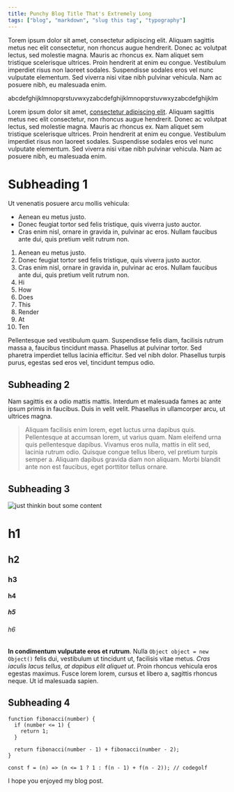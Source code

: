 ```yaml
---
title: Punchy Blog Title That's Extremely Long
tags: ["blog", "markdown", "slug this tag", "typography"]
---
```


Torem ipsum dolor sit amet, consectetur adipiscing elit. Aliquam sagittis metus nec elit consectetur, non rhoncus augue hendrerit. Donec ac volutpat lectus, sed molestie magna. Mauris ac rhoncus ex. Nam aliquet sem tristique scelerisque ultrices. Proin hendrerit at enim eu congue. Vestibulum imperdiet risus non laoreet sodales. Suspendisse sodales eros vel nunc vulputate elementum. Sed viverra nisi vitae nibh pulvinar vehicula. Nam ac posuere nibh, eu malesuada enim.

abcdefghijklmnopqrstuvwxyzabcdefghijklmnopqrstuvwxyzabcdefghijklm

Lorem ipsum dolor sit amet, [consectetur adipiscing elit](http://www.google.com). Aliquam sagittis metus nec elit consectetur, non rhoncus augue hendrerit. Donec ac volutpat lectus, sed molestie magna. Mauris ac rhoncus ex. Nam aliquet sem tristique scelerisque ultrices. Proin hendrerit at enim eu congue. Vestibulum imperdiet risus non laoreet sodales. Suspendisse sodales eros vel nunc vulputate elementum. Sed viverra nisi vitae nibh pulvinar vehicula. Nam ac posuere nibh, eu malesuada enim.

# Subheading 1

Ut venenatis posuere arcu mollis vehicula:

- Aenean eu metus justo.
- Donec feugiat tortor sed felis tristique, quis viverra justo auctor.
- Cras enim nisl, ornare in gravida in, pulvinar ac eros. Nullam faucibus ante dui, quis pretium velit rutrum non.

1. Aenean eu metus justo.
2. Donec feugiat tortor sed felis tristique, quis viverra justo auctor.
3. Cras enim nisl, ornare in gravida in, pulvinar ac eros. Nullam faucibus ante dui, quis pretium velit rutrum non.
4. Hi
5. How
6. Does
7. This
8. Render
9. At
10. Ten

Pellentesque sed vestibulum quam. Suspendisse felis diam, facilisis rutrum massa a, faucibus tincidunt massa. Phasellus at pulvinar tortor. Sed pharetra imperdiet tellus lacinia efficitur. Sed vel nibh dolor. Phasellus turpis purus, egestas sed eros vel, tincidunt tempus odio.

## Subheading 2

Nam sagittis ex a odio mattis mattis. Interdum et malesuada fames ac ante ipsum primis in faucibus. Duis in velit velit. Phasellus in ullamcorper arcu, ut ultrices magna.

> Aliquam facilisis enim lorem, eget luctus urna dapibus quis. Pellentesque at accumsan lorem, ut varius quam. Nam eleifend urna quis pellentesque dapibus. Vivamus eros nulla, mattis in elit sed, lacinia rutrum odio. Quisque congue tellus libero, vel pretium turpis semper a. Aliquam dapibus gravida diam non aliquam. Morbi blandit ante non est faucibus, eget porttitor tellus ornare.

## Subheading 3

<img alt="just thinkin bout some content" src="https://images.unsplash.com/photo-1557804506-669a67965ba0?ixlib=rb-1.2.1&ixid=MXwxMjA3fDB8MHxwaG90by1wYWdlfHx8fGVufDB8fHw%3D&auto=format&fit=crop&w=2167&q=80" />

# h1

## h2

### h3

#### h4

##### h5

###### h6

**In condimentum vulputate eros et rutrum**. Nulla `Object object = new Object()` felis dui, vestibulum ut tincidunt ut, facilisis vitae metus. _Cras iaculis lacus tellus, at dapibus elit aliquet ut_. Proin rhoncus vehicula eros egestas maximus. Fusce lorem lorem, cursus et libero a, sagittis rhoncus neque. Ut id malesuada sapien.

## Subheading 4

```js/1-3,5
function fibonacci(number) {
  if (number <= 1) {
    return 1;
  }

  return fibonacci(number - 1) + fibonacci(number - 2);
}

const f = (n) => (n <= 1 ? 1 : f(n - 1) + f(n - 2)); // codegolf
```

I hope you enjoyed my blog post.
